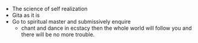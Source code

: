 * The science of self realization
* Gita as it is
* Go to spiritual master and submissively enquire 
  * chant and dance in ecstacy then the whole world will follow you and there will be no more trouble.
